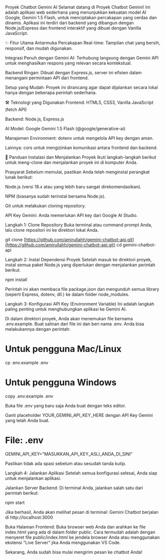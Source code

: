 Proyek Chatbot Gemini AI
Selamat datang di Proyek Chatbot Gemini! Ini adalah aplikasi web sederhana yang menunjukkan kekuatan model AI Google, Gemini 1.5 Flash, untuk menciptakan percakapan yang cerdas dan dinamis. Aplikasi ini terdiri dari backend yang dibangun dengan Node.js/Express dan frontend interaktif yang dibuat dengan Vanilla JavaScript.

✨ Fitur Utama
Antarmuka Percakapan Real-time: Tampilan chat yang bersih, responsif, dan mudah digunakan.

Integrasi Penuh dengan Gemini AI: Terhubung langsung dengan Gemini API untuk menghasilkan respons yang relevan secara kontekstual.

Backend Ringan: Dibuat dengan Express.js, server ini efisien dalam menangani permintaan API dari frontend.

Setup yang Mudah: Proyek ini dirancang agar dapat dijalankan secara lokal hanya dengan beberapa perintah sederhana.

🛠️ Teknologi yang Digunakan
Frontend: HTML5, CSS3, Vanilla JavaScript (fetch API)

Backend: Node.js, Express.js

AI Model: Google Gemini 1.5 Flash (@google/generative-ai)

Manajemen Environment: dotenv untuk mengelola API key dengan aman.

Lainnya: cors untuk mengizinkan komunikasi antara frontend dan backend.

🚀 Panduan Instalasi dan Menjalankan Proyek
Ikuti langkah-langkah berikut untuk meng-clone dan menjalankan proyek ini di komputer Anda.

Prasyarat
Sebelum memulai, pastikan Anda telah menginstal perangkat lunak berikut:

Node.js (versi 18.x atau yang lebih baru sangat direkomendasikan).

NPM (biasanya sudah terinstal bersama Node.js).

Git untuk melakukan cloning repository.

API Key Gemini: Anda memerlukan API key dari Google AI Studio.

Langkah 1: Clone Repository
Buka terminal atau command prompt Anda, lalu clone repositori ini ke direktori lokal Anda.

git clone [https://github.com/amirullahh/gemini-chatbot-api.git](https://github.com/amirullahh/gemini-chatbot-api.git)
cd gemini-chatbot-api

Langkah 2: Instal Dependensi Proyek
Setelah masuk ke direktori proyek, instal semua paket Node.js yang diperlukan dengan menjalankan perintah berikut.

npm install

Perintah ini akan membaca file package.json dan mengunduh semua library (seperti Express, dotenv, dll.) ke dalam folder node_modules.

Langkah 3: Konfigurasi API Key (Environment Variable)
Ini adalah langkah paling penting untuk menghubungkan aplikasi ke Gemini AI.

Di dalam direktori proyek, Anda akan menemukan file bernama .env.example. Buat salinan dari file ini dan beri nama .env. Anda bisa melakukannya dengan perintah:

# Untuk pengguna Mac/Linux
cp .env.example .env

# Untuk pengguna Windows
copy .env.example .env

Buka file .env yang baru saja Anda buat dengan teks editor.

Ganti placeholder YOUR_GEMINI_API_KEY_HERE dengan API Key Gemini yang telah Anda buat.

# File: .env
GEMINI_API_KEY="MASUKKAN_API_KEY_ASLI_ANDA_DI_SINI"

Pastikan tidak ada spasi sebelum atau sesudah tanda kutip.

Langkah 4: Jalankan Aplikasi
Setelah semua konfigurasi selesai, Anda siap untuk menjalankan aplikasi.

Jalankan Server Backend:
Di terminal Anda, jalankan salah satu dari perintah berikut:

npm start

Jika berhasil, Anda akan melihat pesan di terminal:
Gemini Chatbot berjalan di http://localhost:3000

Buka Halaman Frontend:
Buka browser web Anda dan arahkan ke file index.html yang ada di dalam folder public. Cara termudah adalah dengan menyeret file public/index.html ke jendela browser Anda atau menggunakan ekstensi "Live Server" jika Anda menggunakan VS Code.

Sekarang, Anda sudah bisa mulai mengirim pesan ke chatbot Anda!
